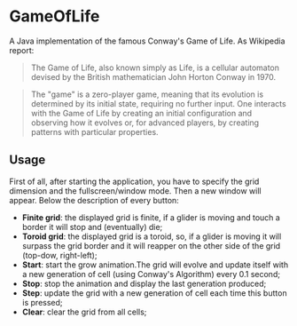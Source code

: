 # GameOfLife
A Java implementation of the famous Conway's Game of Life. As Wikipedia report: 
>The Game of Life, also known simply as Life, is a cellular automaton devised by the British mathematician John Horton Conway in 1970.

>The "game" is a zero-player game, meaning that its evolution is determined by its initial state, requiring no further input. One interacts with the Game of Life by creating an initial configuration and observing how it evolves or, for advanced players, by creating patterns with particular properties.

## Usage
First of all, after starting the application, you have to specify the grid dimension and the fullscreen/window mode. Then a new window will appear. Below the description of every button:
* **Finite grid**: the displayed grid is finite, if a glider is moving and touch a border it will stop and (eventually) die;
* **Toroid grid**: the displayed grid is a toroid, so, if a glider is moving it will surpass the grid border and it will reapper on the other side of the grid (top-dow, right-left);
* **Start**: start the grow animation.The grid will evolve and update itself with a new generation of cell (using Conway's Algorithm) every 0.1 second;
* **Stop**: stop the animation and display the last generation produced;
* **Step**: update the grid with a new generation of cell each time this button is pressed;
* **Clear**: clear the grid from all cells;
